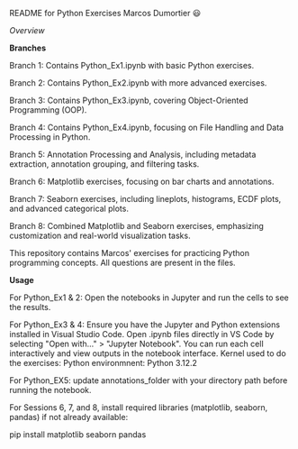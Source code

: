 README for Python Exercises Marcos Dumortier :smiley:

*Overview*

**Branches**

Branch 1: Contains Python_Ex1.ipynb with basic Python exercises.

Branch 2: Contains Python_Ex2.ipynb with more advanced exercises.

Branch 3: Contains Python_Ex3.ipynb, covering Object-Oriented Programming (OOP).

Branch 4: Contains Python_Ex4.ipynb, focusing on File Handling and Data Processing in Python.

Branch 5: Annotation Processing and Analysis, including metadata extraction, annotation grouping, and filtering tasks.

Branch 6: Matplotlib exercises, focusing on bar charts and annotations.

Branch 7: Seaborn exercises, including lineplots, histograms, ECDF plots, and advanced categorical plots.

Branch 8: Combined Matplotlib and Seaborn exercises, emphasizing customization and real-world visualization tasks.

This repository contains Marcos' exercises for practicing Python programming concepts.
All questions are present in the files.

**Usage**

For Python_Ex1 & 2: Open the notebooks in Jupyter and run the cells to see the results. 

For Python_Ex3 & 4:
Ensure you have the Jupyter and Python extensions installed in Visual Studio Code.
Open .ipynb files directly in VS Code by selecting "Open with..." > "Jupyter Notebook".
You can run each cell interactively and view outputs in the notebook interface.
Kernel used to do the exercises: Python environmnent: Python 3.12.2

For Python_EX5: update annotations_folder with your directory path before running the notebook.

For Sessions 6, 7, and 8, install required libraries (matplotlib, seaborn, pandas) if not already available:

pip install matplotlib seaborn pandas
